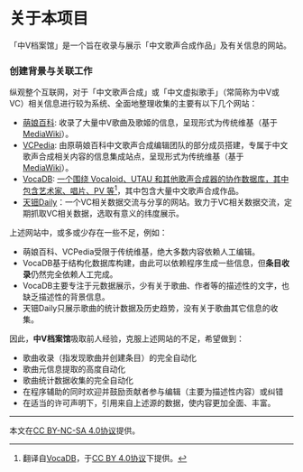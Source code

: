 # 关于本项目

「中V档案馆」是一个旨在收录与展示「中文歌声合成作品」及有关信息的网站。

### 创建背景与关联工作

纵观整个互联网，对于「中文歌声合成」或「中文虚拟歌手」（常简称为中V或VC）相关信息进行较为系统、全面地整理收集的主要有以下几个网站：

* [萌娘百科](https://zh.moegirl.org.cn/): 收录了大量中V歌曲及歌姬的信息，呈现形式为传统维基（基于[MediaWiki](https://www.mediawiki.org/)）。
* [VCPedia](https://vcpedia.cn/): 由原萌娘百科中文歌声合成编辑团队的部分成员搭建，专属于中文歌声合成相关内容的信息集成站点，呈现形式为传统维基（基于[MediaWiki](https://www.mediawiki.org/)）。
* [VocaDB](https://vocadb.net/): [一个围绕 Vocaloid、UTAU 和其他歌声合成器的协作数据库，其中包含艺术家、唱片、PV 等](#user-content-fn-1)[^1]，其中包含大量中文歌声合成作品。
* [天钿Daily](https://tdd.bunnyxt.com/)：一个VC相关数据交流与分享的网站。致力于VC相关数据交流，定期抓取VC相关数据，选取有意义的纬度展示。

上述网站中，或多或少存在一些不足，例如：

* 萌娘百科、VCPedia受限于传统维基，绝大多数内容依赖人工编辑。
* VocaDB基于结构化数据库构建，由此可以依赖程序生成一些信息，但**条目收录**仍然完全依赖人工完成。
* VocaDB主要专注于元数据展示，少有关于歌曲、作者等的描述性的文字，也缺乏描述性的背景信息。
* 天钿Daily只展示歌曲的统计数据及历史趋势，没有关于歌曲其它信息的收集。

因此，**中V档案馆**吸取前人经验，克服上述网站的不足，希望做到：

* 歌曲收录（指发现歌曲并创建条目）的完全自动化
* 歌曲元信息提取的高度自动化
* 歌曲统计数据收集的完全自动化
* 在程序辅助的同时欢迎并鼓励贡献者参与编辑（主要为描述性内容）或纠错
* 在适当的许可声明下，引用来自上述源的数据，使内容更加全面、丰富。

***

本文在[CC BY-NC-SA 4.0协议](https://creativecommons.org/licenses/by-nc-sa/4.0/)提供。

[^1]: 翻译自[VocaDB](https://vocadb.net/)，于[CC BY 4.0协议](https://creativecommons.org/licenses/by/4.0/)下提供。
